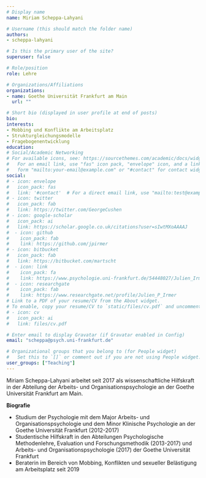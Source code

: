```yaml
---
# Display name
name: Miriam Scheppa-Lahyani

# Username (this should match the folder name)
authors:
- scheppa-lahyani

# Is this the primary user of the site?
superuser: false

# Role/position
role: Lehre

# Organizations/Affiliations
organizations:
- name: Goethe Universität Frankfurt am Main
  url: ""

# Short bio (displayed in user profile at end of posts)
bio:
interests:
- Mobbing und Konflikte am Arbeitsplatz
- Strukturgleichungsmodelle
- Fragebogenentwicklung
education:
# Social/Academic Networking
# For available icons, see: https://sourcethemes.com/academic/docs/widgets/#icons
#   For an email link, use "fas" icon pack, "envelope" icon, and a link in the
#   form "mailto:your-email@example.com" or "#contact" for contact widget.
social:
# - icon: envelope
#   icon_pack: fas
#   link: '#contact'  # For a direct email link, use "mailto:test@example.org".
# - icon: twitter
#   icon_pack: fab
#   link: https://twitter.com/GeorgeCushen
# - icon: google-scholar
#   icon_pack: ai
#   link: https://scholar.google.co.uk/citations?user=sIwtMXoAAAAJ
#  - icon: github
#    icon_pack: fab
#    link: https://github.com/jpirmer
# - icon: bitbucket
#   icon_pack: fab
#   link: https://bitbucket.com/martscht
#  - icon: link
#    icon_pack: fa
#    link: https://www.psychologie.uni-frankfurt.de/54448027/Julien_Irmer
#  - icon: researchgate
#    icon_pack: fab
#    link: https://www.researchgate.net/profile/Julien_P_Irmer
# Link to a PDF of your resume/CV from the About widget.
# To enable, copy your resume/CV to `static/files/cv.pdf` and uncomment the lines below.
# - icon: cv
#   icon_pack: ai
#   link: files/cv.pdf

# Enter email to display Gravatar (if Gravatar enabled in Config)
email: "scheppa@psych.uni-frankfurt.de"

# Organizational groups that you belong to (for People widget)
#   Set this to `[]` or comment out if you are not using People widget.
user_groups: ["Teaching"]
---
```


Miriam Scheppa-Lahyani arbeitet seit 2017 als wissenschaftliche Hilfskraft in der Abteilung der Arbeits- und Organisationspsychologie an der Goethe Universität Frankfurt am Main.

**Biografie**

- Studium der Psychologie mit dem Major Arbeits- und Organisationspsychologie und dem Minor Klinische Psychologie an der Goethe Universität Frankfurt (2012-2017)
- Studentische Hilfskraft in den Abteilungen Psychologische Methodenlehre, Evaluation und Forschungsmethodik (2013-2017) und Arbeits- und Organisationspsychologie (2017) der Goethe Universität Frankfurt
- Beraterin im Bereich von Mobbing, Konflikten und sexueller Belästigung am Arbeitsplatz seit 2019 

